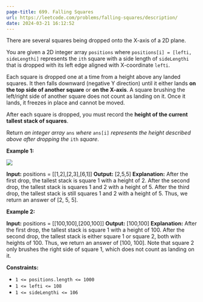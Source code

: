 ```yaml
---
page-title: 699. Falling Squares
url: https://leetcode.com/problems/falling-squares/description/
date: 2024-03-21 16:12:52
---
```

There are several squares being dropped onto the X-axis of a 2D plane.

You are given a 2D integer array `positions` where `positions[i] = [lefti, sideLengthi]` represents the `ith` square with a side length of `sideLengthi` that is dropped with its left edge aligned with X-coordinate `lefti`.

Each square is dropped one at a time from a height above any landed squares. It then falls downward (negative Y direction) until it either lands **on the top side of another square** or **on the X-axis**. A square brushing the left/right side of another square does not count as landing on it. Once it lands, it freezes in place and cannot be moved.

After each square is dropped, you must record the **height of the current tallest stack of squares**.

Return *an integer array* `ans` *where* `ans[i]` *represents the height described above after dropping the* `ith` *square*.

**Example 1:**

![](https://assets.leetcode.com/uploads/2021/04/28/fallingsq1-plane.jpg)

**Input:** positions = \[\[1,2\],\[2,3\],\[6,1\]\]
**Output:** \[2,5,5\]
**Explanation:**
After the first drop, the tallest stack is square 1 with a height of 2.
After the second drop, the tallest stack is squares 1 and 2 with a height of 5.
After the third drop, the tallest stack is still squares 1 and 2 with a height of 5.
Thus, we return an answer of \[2, 5, 5\].

**Example 2:**

**Input:** positions = \[\[100,100\],\[200,100\]\]
**Output:** \[100,100\]
**Explanation:**
After the first drop, the tallest stack is square 1 with a height of 100.
After the second drop, the tallest stack is either square 1 or square 2, both with heights of 100.
Thus, we return an answer of \[100, 100\].
Note that square 2 only brushes the right side of square 1, which does not count as landing on it.

**Constraints:**

-   `1 <= positions.length <= 1000`
-   `1 <= lefti <= 108`
-   `1 <= sideLengthi <= 106`